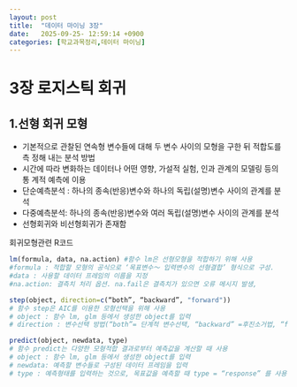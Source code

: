 ```yaml
---
layout: post
title:  "데이터 마이닝 3장"
date:   2025-09-25- 12:59:14 +0900
categories: [학교과목정리,데이터 마이닝]
---
```


# 3장 로지스틱 회귀

## 1.선형 회귀 모형
- 기본적으로 관찰된 연속형 변수들에 대해 두 변수 사이의 모형을 구한 뒤 적합도를 측
정해 내는 분석 방법
- 시간에 따라 변화하는 데이터나 어떤 영향, 가설적 실험, 인과 관계의 모델링 등의 통
계적 예측에 이용
- 단순예측분석 : 하나의 종속(반응)변수와 하나의 독립(설명)변수 사이의 관계를 분석
- 다중예측분석: 하나의 종속(반응)변수와 여러 독립(설명)변수 사이의 관계를 분석
- 선형회귀와 비선형회귀가 존재함

회귀모형관련 R코드
``` R
lm(formula, data, na.action) #함수 lm은 선형모형을 적합하기 위해 사용
#formula : 적합할 모형의 공식으로 ‘목표변수〜 입력변수의 선형결합’ 형식으로 구성. 
#data : 사용할 데이터 프레임의 이름을 지정
#na.action: 결측치 처리 옵션. na.fail은 결측치가 있으면 오류 메시지 발생, 

step(object, direction=c(“both”, “backward”, "forward"))
# 함수 step은 AIC를 이용한 모형선택을 위해 사용
# object : 함수 lm, glm 등에서 생성한 object를 입력
# direction : 변수선택 방법(“both”= 단계적 변수선택, “backward” =후진소거법, “forward”=전진선택법)을 지정함

predict(object, newdata, type)
# 함수 predict는 다양한 모형적합 결과로부터 예측값을 계산할 때 사용
# object : 함수 lm, glm 등에서 생성한 object를 입력
# newdata: 예측할 변수들로 구성된 데이터 프레임을 입력
# type : 예측형태를 입력하는 것으로, 목표값을 예측할 때 type = “response” 를 사용
```
